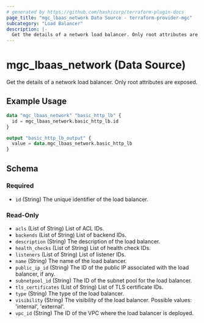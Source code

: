 ```yaml
---
# generated by https://github.com/hashicorp/terraform-plugin-docs
page_title: "mgc_lbaas_network Data Source - terraform-provider-mgc"
subcategory: "Load Balancer"
description: |-
  Get the details of a network load balancer. Only root attributes are exposed.
---
```


# mgc_lbaas_network (Data Source)

Get the details of a network load balancer. Only root attributes are exposed.

## Example Usage

```terraform
data "mgc_lbaas_network" "basic_http_lb" {
  id = mgc_lbaas_network.basic_http_lb.id
}

output "basic_http_lb_output" {
  value = data.mgc_lbaas_network.basic_http_lb
}
```

<!-- schema generated by tfplugindocs -->
## Schema

### Required

- `id` (String) The unique identifier of the load balancer.

### Read-Only

- `acls` (List of String) List of ACL IDs.
- `backends` (List of String) List of backend IDs.
- `description` (String) The description of the load balancer.
- `health_checks` (List of String) List of health check IDs.
- `listeners` (List of String) List of listener IDs.
- `name` (String) The name of the load balancer.
- `public_ip_id` (String) The ID of the public IP associated with the load balancer, if any.
- `subnetpool_id` (String) The ID of the subnet pool for the load balancer.
- `tls_certificates` (List of String) List of TLS certificate IDs.
- `type` (String) The type of the load balancer.
- `visibility` (String) The visibility of the load balancer. Possible values: 'internal', 'external'.
- `vpc_id` (String) The ID of the VPC where the load balancer is deployed.
